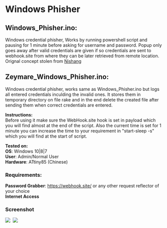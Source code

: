 # Windows Phisher


## Windows_Phisher.ino:<br>
Windows credential phisher, Works by running powershell script and pausing for 1 minute before asking for username and password. Popup only
goes away after valid credentials are given if so credentials are sent to webhook.site from where they can be later retrieved from remote 
location. Orignal concept stolen from [Nishang](https://github.com/samratashok/nishang/blob/master/Gather/Invoke-CredentialsPhish.ps1)<br>

## Zeymare_Windows_Phisher.ino:<br>
Windows credential phisher, works same as Windows_Phisher.ino but logs all entered credentials inculding the invalid ones. It stores them in temporary directory on file rake and in the end delete the created file after sending them when correct credentials are entered. 

**Instructions:**<br>
Before using it make sure the WebHook.site hook is set in payload which you will find almost at the end of the script. Also the 
current time is set for 1 minute you can increase the time to your requirement in "start-sleep -s" which you will find at the start of script.<br>

**Tested on:**<br>
**OS**: Windows 10|8|7<br>
**User**: Admin/Normal User<br>
**Hardware**: ATtiny85 (Chinese)

### Requirements:
**Password Grabber**: https://webhook.site/ or any other request reflector of your choice<br>
**Internet Access**

### Screenshot
<kbd>
  <img src="https://i.ibb.co/Hh0jchC/pop.png">
</kbd><kbd>
  <img src="https://i.ibb.co/rGVSVSg/site.png">
</kbd> 
